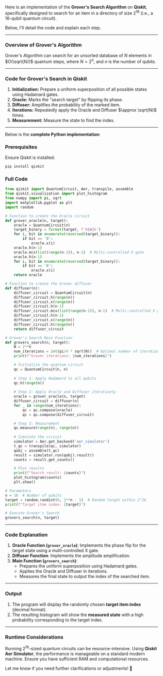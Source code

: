 Here is an implementation of the **Grover's Search Algorithm** on **Qiskit**, specifically designed to search for an item in a directory of size $2^{16}$ (i.e., a 16-qubit quantum circuit).

Below, I'll detail the code and explain each step.

---

### **Overview of Grover's Algorithm**
Grover's Algorithm can search for an unsorted database of $N$ elements in $O(\sqrt{N})$ quantum steps, where $N = 2^n$, and $n$ is the number of qubits.

---

### **Code for Grover's Search in Qiskit**

1. **Initialization:** Prepare a uniform superposition of all possible states using Hadamard gates.
2. **Oracle:** Marks the "search target" by flipping its phase.
3. **Diffuser:** Amplifies the probability of the marked item.
4. **Iterations:** Repeatedly apply the Oracle and Diffuser $\approx \sqrt{N}$ times.
5. **Measurement:** Measure the state to find the index.

---

Below is the **complete Python implementation**:

### Prerequisites
Ensure Qiskit is installed:

```bash
pip install qiskit
```

### Full Code
```python
from qiskit import QuantumCircuit, Aer, transpile, assemble
from qiskit.visualization import plot_histogram
from numpy import pi, sqrt
import matplotlib.pyplot as plt
import random

# Function to create the Oracle circuit
def grover_oracle(n, target):
    oracle = QuantumCircuit(n)
    target_binary = format(target, f'0{n}b')
    for i, bit in enumerate(reversed(target_binary)):
        if bit == '0':
            oracle.x(i)
    oracle.h(n-1)
    oracle.mcx(list(range(n-1)), n-1)  # Multi-controlled X gate
    oracle.h(n-1)
    for i, bit in enumerate(reversed(target_binary)):
        if bit == '0':
            oracle.x(i)
    return oracle

# Function to create the Grover diffuser
def diffuser(n):
    diffuser_circuit = QuantumCircuit(n)
    diffuser_circuit.h(range(n))
    diffuser_circuit.x(range(n))
    diffuser_circuit.h(n-1)
    diffuser_circuit.mcx(list(range(n-1)), n-1)  # Multi-controlled X gate
    diffuser_circuit.h(n-1)
    diffuser_circuit.x(range(n))
    diffuser_circuit.h(range(n))
    return diffuser_circuit

# Grover's Search Main Function
def grovers_search(n, target):
    N = 2**n
    num_iterations = int(pi/4 * sqrt(N))  # Optimal number of iterations
    print(f"Grover iterations: {num_iterations}")

    # Initialize the quantum circuit
    qc = QuantumCircuit(n, n)
    
    # Step 1: Apply Hadamard to all qubits
    qc.h(range(n))
    
    # Step 2: Apply Oracle and Diffuser iteratively
    oracle = grover_oracle(n, target)
    diffuser_circuit = diffuser(n)
    for _ in range(num_iterations):
        qc = qc.compose(oracle)
        qc = qc.compose(diffuser_circuit)

    # Step 3: Measurement
    qc.measure(range(n), range(n))
    
    # Simulate the circuit
    simulator = Aer.get_backend('aer_simulator')
    t_qc = transpile(qc, simulator)
    qobj = assemble(t_qc)
    result = simulator.run(qobj).result()
    counts = result.get_counts()

    # Plot results
    print(f"Search result: {counts}")
    plot_histogram(counts)
    plt.show()

# Parameters
n = 16  # Number of qubits
target = random.randint(0, 2**n - 1)  # Random target within 2^16
print(f"Target item index: {target}")

# Execute Grover's Search
grovers_search(n, target)
```

---

### **Code Explanation**
1. **Oracle Function (`grover_oracle`)**: Implements the phase flip for the target state using a multi-controlled X gate.  
2. **Diffuser Function**: Implements the amplitude amplification.  
3. **Main Function (`grovers_search`)**:  
   - Prepares the uniform superposition using Hadamard gates.  
   - Applies the Oracle and Diffuser in iterations.  
   - Measures the final state to output the index of the searched item.

---

### **Output**
1. The program will display the randomly chosen **target item index** (decimal format).  
2. The resulting histogram will show the **measured state** with a high probability corresponding to the target index.

---

### **Runtime Considerations**
Running $2^{16}$-sized quantum circuits can be resource-intensive. Using **Qiskit Aer Simulator**, the performance is manageable on a standard modern machine. Ensure you have sufficient RAM and computational resources.

Let me know if you need further clarifications or adjustments! 🚀
